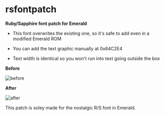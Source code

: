 # rsfontpatch
**Ruby/Sapphire font patch for Emerald**

- This font overwrites the existing one, so it's safe to add even in a modified Emerald ROM

- You can add the text graphic manually at 0x64C2E4

- Text width is identical so you won't run into text going outside the box

**Before**

![before](https://github.com/user-attachments/assets/0677acbb-1b13-43f3-a943-c0e2dbf95efa)


**After**

  ![after](https://github.com/user-attachments/assets/31b6e361-71ae-46a6-98a4-06910df4ff78)

This patch is soley made for the nostalgic R/S font in Emerald.
